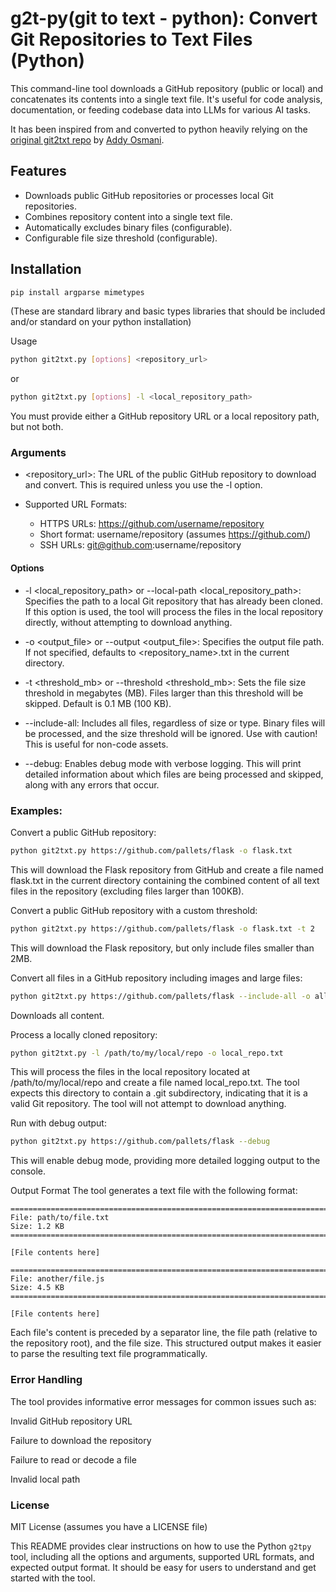 # g2t-py(git to text - python): Convert Git Repositories to Text Files (Python)

This command-line tool downloads a GitHub repository (public or local) and concatenates its contents into a single text file. It's useful for code analysis, documentation, or feeding codebase data into LLMs for various AI tasks.

It has been inspired from and converted to python heavily relying on the [original git2txt repo](https://github.com/addyosmani/git2txt) by [Addy Osmani](https://github.com/addyosmani).

## Features

- Downloads public GitHub repositories or processes local Git repositories.
- Combines repository content into a single text file.
- Automatically excludes binary files (configurable).
- Configurable file size threshold (configurable).

## Installation

```bash
pip install argparse mimetypes
```

(These are standard library and basic types libraries that should be included and/or standard on your python installation)

Usage

```bash
python git2txt.py [options] <repository_url>
```

or

```bash
python git2txt.py [options] -l <local_repository_path>
```

You must provide either a GitHub repository URL or a local repository path, but not both.

### Arguments

- <repository_url>: The URL of the public GitHub repository to download and convert. This is required unless you use the -l option.

- Supported URL Formats:

  - HTTPS URLs: https://github.com/username/repository
  - Short format: username/repository (assumes https://github.com/)
  - SSH URLs: git@github.com:username/repository

#### Options

- -l <local_repository_path> or --local-path <local_repository_path>: Specifies the path to a local Git repository that has already been cloned. If this option is used, the tool will process the files in the local repository directly, without attempting to download anything.

- -o <output_file> or --output <output_file>: Specifies the output file path. If not specified, defaults to <repository_name>.txt in the current directory.

- -t <threshold_mb> or --threshold <threshold_mb>: Sets the file size threshold in megabytes (MB). Files larger than this threshold will be skipped. Default is 0.1 MB (100 KB).

- --include-all: Includes all files, regardless of size or type. Binary files will be processed, and the size threshold will be ignored. Use with caution! This is useful for non-code assets.

- --debug: Enables debug mode with verbose logging. This will print detailed information about which files are being processed and skipped, along with any errors that occur.

### Examples:

Convert a public GitHub repository:

```bash
python git2txt.py https://github.com/pallets/flask -o flask.txt
```

This will download the Flask repository from GitHub and create a file named flask.txt in the current directory containing the combined content of all text files in the repository (excluding files larger than 100KB).

Convert a public GitHub repository with a custom threshold:

```bash
python git2txt.py https://github.com/pallets/flask -o flask.txt -t 2
```

This will download the Flask repository, but only include files smaller than 2MB.

Convert all files in a GitHub repository including images and large files:

```bash
python git2txt.py https://github.com/pallets/flask --include-all -o all_files.txt
```

Downloads all content.

Process a locally cloned repository:

```bash
python git2txt.py -l /path/to/my/local/repo -o local_repo.txt
```

This will process the files in the local repository located at /path/to/my/local/repo and create a file named local_repo.txt. The tool expects this directory to contain a .git subdirectory, indicating that it is a valid Git repository. The tool will not attempt to download anything.

Run with debug output:

```bash
python git2txt.py https://github.com/pallets/flask --debug
```

This will enable debug mode, providing more detailed logging output to the console.

Output Format
The tool generates a text file with the following format:

```
================================================================================
File: path/to/file.txt
Size: 1.2 KB
================================================================================

[File contents here]

================================================================================
File: another/file.js
Size: 4.5 KB
================================================================================

[File contents here]
```

Each file's content is preceded by a separator line, the file path (relative to the repository root), and the file size. This structured output makes it easier to parse the resulting text file programmatically.

### Error Handling

The tool provides informative error messages for common issues such as:

Invalid GitHub repository URL

Failure to download the repository

Failure to read or decode a file

Invalid local path

### License

MIT License (assumes you have a LICENSE file)

This README provides clear instructions on how to use the Python `g2tpy` tool, including all the options and arguments, supported URL formats, and expected output format. It should be easy for users to understand and get started with the tool.
